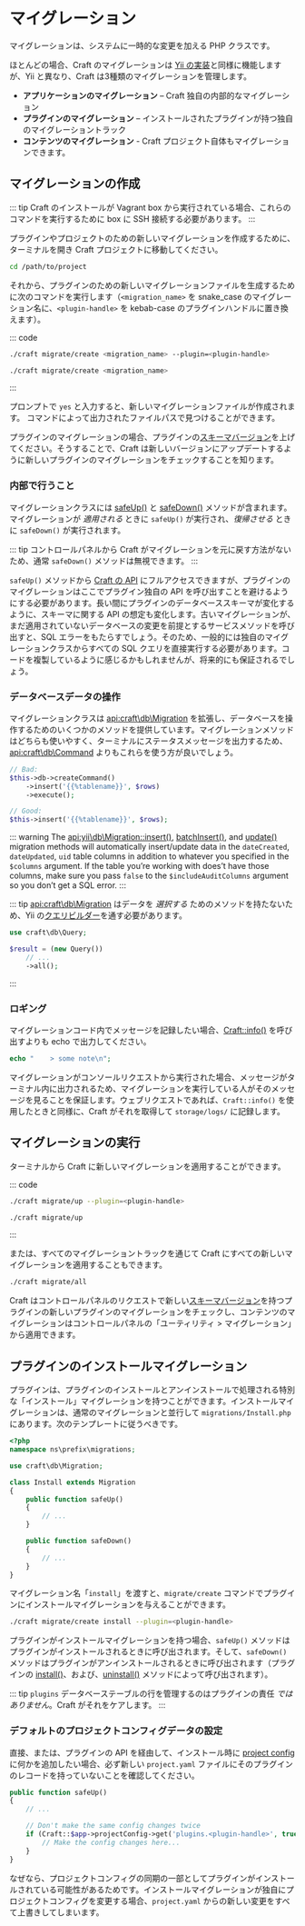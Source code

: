 # マイグレーション

マイグレーションは、システムに一時的な変更を加える PHP クラスです。

ほとんどの場合、Craft のマイグレーションは [Yii の実装](https://www.yiiframework.com/doc/guide/2.0/en/db-migrations)と同様に機能しますが、Yii と異なり、Craft は3種類のマイグレーションを管理します。

- **アプリケーションのマイグレーション** – Craft 独自の内部的なマイグレーション
- **プラグインのマイグレーション** – インストールされたプラグインが持つ独自のマイグレーショントラック
- **コンテンツのマイグレーション** - Craft プロジェクト自体もマイグレーションできます。

## マイグレーションの作成

::: tip
Craft のインストールが Vagrant box から実行されている場合、これらのコマンドを実行するために box に SSH 接続する必要があります。
:::

プラグインやプロジェクトのための新しいマイグレーションを作成するために、ターミナルを開き Craft プロジェクトに移動してください。

```bash
cd /path/to/project
```

それから、プラグインのための新しいマイグレーションファイルを生成するために次のコマンドを実行します（`<migration_name>` を snake_case のマイグレーション名に、`<plugin-handle>` を kebab-case のプラグインハンドルに置き換えます）。

::: code

```bash Plugin Migration
./craft migrate/create <migration_name> --plugin=<plugin-handle>
```

```bash Content Migration
./craft migrate/create <migration_name>
```

:::

プロンプトで `yes` と入力すると、新しいマイグレーションファイルが作成されます。 コマンドによって出力されたファイルパスで見つけることができます。

プラグインのマイグレーションの場合、プラグインの[スキーマバージョン](api:craft\base\PluginTrait::$schemaVersion)を上げてください。そうすることで、Craft は新しいバージョンにアップデートするように新しいプラグインのマイグレーションをチェックすることを知ります。

### 内部で行うこと

マイグレーションクラスには [safeUp()](api:yii\db\Migration::safeUp()) と [safeDown()](api:yii\db\Migration::safeDown()) メソッドが含まれます。マイグレーションが _適用される_ ときに `safeUp()` が実行され、_復帰させる_ ときに `safeDown()` が実行されます。

::: tip
コントロールパネルから Craft がマイグレーションを元に戻す方法がないため、通常 `safeDown()` メソッドは無視できます。
:::

`safeUp()` メソッドから [Craft の API](https://docs.craftcms.com/api/v3/) にフルアクセスできますが、プラグインのマイグレーションはここでプラグイン独自の API を呼び出すことを避けるようにする必要があります。長い間にプラグインのデータベーススキーマが変化するように、スキーマに関する API の想定も変化します。古いマイグレーションが、まだ適用されていないデータベースの変更を前提とするサービスメソッドを呼び出すと、SQL エラーをもたらすでしょう。そのため、一般的には独自のマイグレーションクラスからすべての SQL クエリを直接実行する必要があります。コードを複製しているように感じるかもしれませんが、将来的にも保証されるでしょう。

### データベースデータの操作

マイグレーションクラスは <api:craft\db\Migration> を拡張し、データベースを操作するためのいくつかのメソッドを提供しています。マイグレーションメソッドはどちらも使いやすく、ターミナルにステータスメッセージを出力するため、<api:craft\db\Command> よりもこれらを使う方が良いでしょう。

```php
// Bad:
$this->db->createCommand()
    ->insert('{{%tablename}}', $rows)
    ->execute();

// Good:
$this->insert('{{%tablename}}', $rows);
```

::: warning
The <api:yii\db\Migration::insert()>, [batchInsert()](api:craft\db\Migration::batchInsert()), and [update()](api:yii\db\Migration::update()) migration methods will automatically insert/update data in the `dateCreated`, `dateUpdated`, `uid` table columns in addition to whatever you specified in the `$columns` argument. If the table you’re working with does’t have those columns, make sure you pass `false` to the `$includeAuditColumns` argument so you don’t get a SQL error.
:::

::: tip
<api:craft\db\Migration> はデータを <em x-id="4">選択する</em> ためのメソッドを持たないため、Yii の<a href="https://www.yiiframework.com/doc/guide/2.0/en/db-query-builder">クエリビルダー</a>を通す必要があります。

```php
use craft\db\Query;

$result = (new Query())
    // ...
    ->all();
```
:::

### ロギング

マイグレーションコード内でメッセージを記録したい場合、[Craft::info()](api:yii\BaseYii::info()) を呼び出すよりも echo で出力してください。

```php
echo "    > some note\n";
```

マイグレーションがコンソールリクエストから実行された場合、メッセージがターミナル内に出力されるため、マイグレーションを実行している人がそのメッセージを見ることを保証します。ウェブリクエストであれば、`Craft::info()` を使用したときと同様に、Craft がそれを取得して `storage/logs/` に記録します。

## マイグレーションの実行

ターミナルから Craft に新しいマイグレーションを適用することができます。

::: code

```bash Plugin Migration
./craft migrate/up --plugin=<plugin-handle>
```

```bash Content Migration
./craft migrate/up
```

:::

または、すべてのマイグレーショントラックを通じて Craft にすべての新しいマイグレーションを適用することもできます。

```bash
./craft migrate/all
```

Craft はコントロールパネルのリクエストで新しい[スキーマバージョン](api:craft\base\PluginTrait::$schemaVersion)を持つプラグインの新しいプラグインのマイグレーションをチェックし、コンテンツのマイグレーションはコントロールパネルの「ユーティリティ > マイグレーション」から適用できます。

## プラグインのインストールマイグレーション

プラグインは、プラグインのインストールとアンインストールで処理される特別な「インストール」マイグレーションを持つことができます。インストールマイグレーションは、通常のマイグレーションと並行して `migrations/Install.php` にあります。次のテンプレートに従うべきです。

```php
<?php
namespace ns\prefix\migrations;

use craft\db\Migration;

class Install extends Migration
{
    public function safeUp()
    {
        // ...
    }

    public function safeDown()
    {
        // ...
    }
}
```

マイグレーション名「`install`」を渡すと、`migrate/create` コマンドでプラグインにインストールマイグレーションを与えることができます。

```bash
./craft migrate/create install --plugin=<plugin-handle>
```

プラグインがインストールマイグレーションを持つ場合、`safeUp()` メソッドはプラグインがインストールされるときに呼び出されます。そして、`safeDown()` メソッドはプラグインがアンインストールされるときに呼び出されます（プラグインの [install()](api:craft\base\Plugin::install())、および、[uninstall()](api:craft\base\Plugin::uninstall()) メソッドによって呼び出されます）。

::: tip
`plugins` データベーステーブルの行を管理するのはプラグインの責任 *ではありません*。Craft がそれをケアします。
:::

### デフォルトのプロジェクトコンフィグデータの設定

直接、または、プラグインの API を経由して、インストール時に [project config](project-config.md) に何かを追加したい場合、必ず新しい `project.yaml` ファイルにそのプラグインのレコードを持っていないことを確認してください。

```php
public function safeUp()
{
    // ...

    // Don't make the same config changes twice
    if (Craft::$app->projectConfig->get('plugins.<plugin-handle>', true) === null) {
        // Make the config changes here...
    }
}
```

なぜなら、プロジェクトコンフィグの同期の一部としてプラグインがインストールされている可能性があるためです。インストールマイグレーションが独自にプロジェクトコンフィグを変更する場合、`project.yaml` からの新しい変更をすべて上書きしてしまいます。
